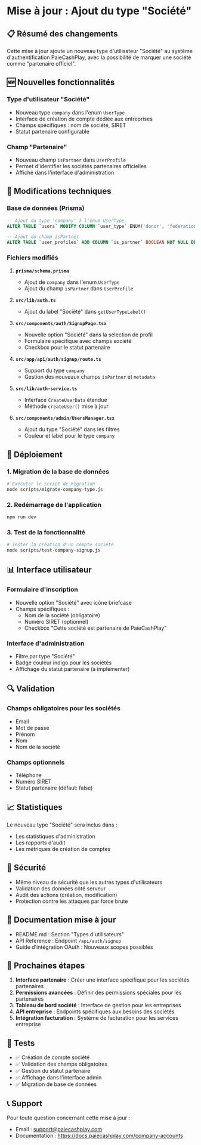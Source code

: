 # Mise à jour : Ajout du type "Société"

## 📋 Résumé des changements

Cette mise à jour ajoute un nouveau type d'utilisateur "Société" au système d'authentification PaieCashPlay, avec la possibilité de marquer une société comme "partenaire officiel".

## 🆕 Nouvelles fonctionnalités

### Type d'utilisateur "Société"
- Nouveau type `company` dans l'enum `UserType`
- Interface de création de compte dédiée aux entreprises
- Champs spécifiques : nom de société, SIRET
- Statut partenaire configurable

### Champ "Partenaire"
- Nouveau champ `isPartner` dans `UserProfile`
- Permet d'identifier les sociétés partenaires officielles
- Affiché dans l'interface d'administration

## 🔧 Modifications techniques

### Base de données (Prisma)
```sql
-- Ajout du type 'company' à l'enum UserType
ALTER TABLE `users` MODIFY COLUMN `user_type` ENUM('donor', 'federation', 'club', 'player', 'company') NOT NULL;

-- Ajout du champ isPartner
ALTER TABLE `user_profiles` ADD COLUMN `is_partner` BOOLEAN NOT NULL DEFAULT FALSE;
```

### Fichiers modifiés
1. **`prisma/schema.prisma`**
   - Ajout de `company` dans l'enum `UserType`
   - Ajout du champ `isPartner` dans `UserProfile`

2. **`src/lib/auth.ts`**
   - Ajout du label "Société" dans `getUserTypeLabel()`

3. **`src/components/auth/SignupPage.tsx`**
   - Nouvelle option "Société" dans la sélection de profil
   - Formulaire spécifique avec champs société
   - Checkbox pour le statut partenaire

4. **`src/app/api/auth/signup/route.ts`**
   - Support du type `company`
   - Gestion des nouveaux champs `isPartner` et `metadata`

5. **`src/lib/auth-service.ts`**
   - Interface `CreateUserData` étendue
   - Méthode `createUser()` mise à jour

6. **`src/components/admin/UsersManager.tsx`**
   - Ajout du type "Société" dans les filtres
   - Couleur et label pour le type `company`

## 🚀 Déploiement

### 1. Migration de la base de données
```bash
# Exécuter le script de migration
node scripts/migrate-company-type.js
```

### 2. Redémarrage de l'application
```bash
npm run dev
```

### 3. Test de la fonctionnalité
```bash
# Tester la création d'un compte société
node scripts/test-company-signup.js
```

## 📊 Interface utilisateur

### Formulaire d'inscription
- Nouvelle option "Société" avec icône briefcase
- Champs spécifiques :
  - Nom de la société (obligatoire)
  - Numéro SIRET (optionnel)
  - Checkbox "Cette société est partenaire de PaieCashPlay"

### Interface d'administration
- Filtre par type "Société"
- Badge couleur indigo pour les sociétés
- Affichage du statut partenaire (à implémenter)

## 🔍 Validation

### Champs obligatoires pour les sociétés
- Email
- Mot de passe
- Prénom
- Nom
- Nom de la société

### Champs optionnels
- Téléphone
- Numéro SIRET
- Statut partenaire (défaut: false)

## 📈 Statistiques

Le nouveau type "Société" sera inclus dans :
- Les statistiques d'administration
- Les rapports d'audit
- Les métriques de création de comptes

## 🔐 Sécurité

- Même niveau de sécurité que les autres types d'utilisateurs
- Validation des données côté serveur
- Audit des actions (création, modification)
- Protection contre les attaques par force brute

## 📝 Documentation mise à jour

- README.md : Section "Types d'utilisateurs"
- API Reference : Endpoint `/api/auth/signup`
- Guide d'intégration OAuth : Nouveaux scopes possibles

## 🎯 Prochaines étapes

1. **Interface partenaire** : Créer une interface spécifique pour les sociétés partenaires
2. **Permissions avancées** : Définir des permissions spéciales pour les partenaires
3. **Tableau de bord société** : Interface de gestion pour les entreprises
4. **API entreprise** : Endpoints spécifiques aux besoins des sociétés
5. **Intégration facturation** : Système de facturation pour les services entreprise

## 🐛 Tests

- ✅ Création de compte société
- ✅ Validation des champs obligatoires
- ✅ Gestion du statut partenaire
- ✅ Affichage dans l'interface admin
- ✅ Migration de base de données

## 📞 Support

Pour toute question concernant cette mise à jour :
- Email : support@paiecashplay.com
- Documentation : https://docs.paiecashplay.com/company-accounts